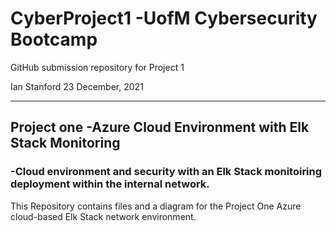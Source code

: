 # CyberProject1 -UofM Cybersecurity Bootcamp
GitHub submission repository for Project 1

Ian Stanford 23 December, 2021

---
## Project one -Azure Cloud Environment with Elk Stack Monitoring
### -Cloud environment and security with an Elk Stack monitoiring deployment within the internal network. 
This Repository contains files and a diagram for the Project One Azure cloud-based Elk Stack network environment. 
